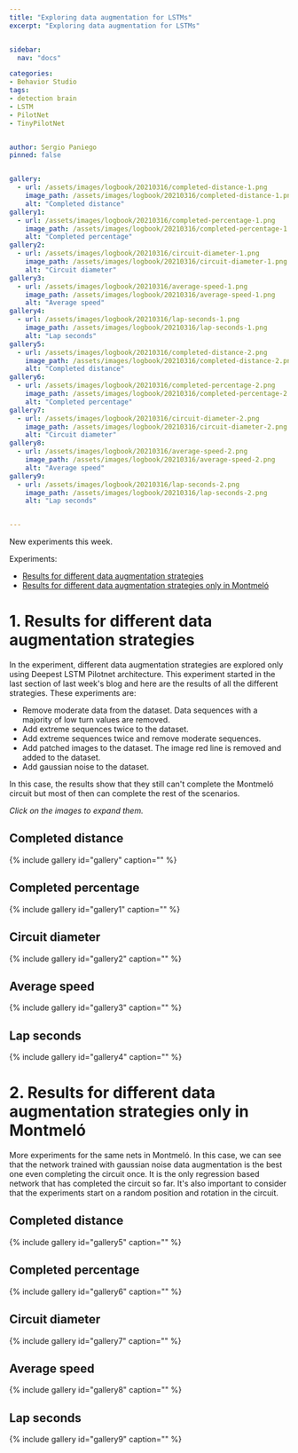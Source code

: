 ```yaml
---
title: "Exploring data augmentation for LSTMs"
excerpt: "Exploring data augmentation for LSTMs"


sidebar:
  nav: "docs"

categories:
- Behavior Studio
tags:
- detection brain
- LSTM
- PilotNet
- TinyPilotNet


author: Sergio Paniego
pinned: false


gallery:
  - url: /assets/images/logbook/20210316/completed-distance-1.png
    image_path: /assets/images/logbook/20210316/completed-distance-1.png
    alt: "Completed distance"
gallery1:
  - url: /assets/images/logbook/20210316/completed-percentage-1.png
    image_path: /assets/images/logbook/20210316/completed-percentage-1.png
    alt: "Completed percentage"
gallery2:
  - url: /assets/images/logbook/20210316/circuit-diameter-1.png
    image_path: /assets/images/logbook/20210316/circuit-diameter-1.png
    alt: "Circuit diameter"
gallery3:
  - url: /assets/images/logbook/20210316/average-speed-1.png
    image_path: /assets/images/logbook/20210316/average-speed-1.png
    alt: "Average speed"
gallery4:
  - url: /assets/images/logbook/20210316/lap-seconds-1.png
    image_path: /assets/images/logbook/20210316/lap-seconds-1.png
    alt: "Lap seconds"
gallery5:
  - url: /assets/images/logbook/20210316/completed-distance-2.png
    image_path: /assets/images/logbook/20210316/completed-distance-2.png
    alt: "Completed distance"
gallery6:
  - url: /assets/images/logbook/20210316/completed-percentage-2.png
    image_path: /assets/images/logbook/20210316/completed-percentage-2.png
    alt: "Completed percentage"
gallery7:
  - url: /assets/images/logbook/20210316/circuit-diameter-2.png
    image_path: /assets/images/logbook/20210316/circuit-diameter-2.png
    alt: "Circuit diameter"
gallery8:
  - url: /assets/images/logbook/20210316/average-speed-2.png
    image_path: /assets/images/logbook/20210316/average-speed-2.png
    alt: "Average speed"
gallery9:
  - url: /assets/images/logbook/20210316/lap-seconds-2.png
    image_path: /assets/images/logbook/20210316/lap-seconds-2.png
    alt: "Lap seconds"


---
```


New experiments this week.

Experiments:
* [Results for different data augmentation strategies](#experiment-1)
* [Results for different data augmentation strategies only in Montmeló](#experiment-2)



<a name="experiment-1"></a>
# 1. Results for different data augmentation strategies

In the experiment, different data augmentation strategies are explored only using Deepest LSTM Pilotnet architecture. This experiment 
started in the last section of last week's blog and here are the results of all the different strategies. 
These experiments are:

* Remove moderate data from the dataset. Data sequences with a majority of low turn values are removed.
* Add extreme sequences twice to the dataset. 
* Add extreme sequences twice and remove moderate sequences. 
* Add patched images to the dataset. The image red line is removed and added to the dataset.
* Add gaussian noise to the dataset. 

In this case, the results show that they still can't complete the Montmeló circuit but most of then can complete the rest of the scenarios.

*Click on the images to expand them.*

## Completed distance

{% include gallery id="gallery" caption="" %}

## Completed percentage
{% include gallery id="gallery1" caption="" %}

## Circuit diameter
{% include gallery id="gallery2" caption="" %}

## Average speed
{% include gallery id="gallery3" caption="" %}

## Lap seconds
{% include gallery id="gallery4" caption="" %}


<a name="experiment-2"></a>
# 2. Results for different data augmentation strategies only in Montmeló

More experiments for the same nets in Montmeló. In this case, we can see that the network trained with gaussian noise data augmentation is the 
best one even completing the circuit once. It is the only regression based network that has completed the circuit so far. It's also important
to consider that the experiments start on a random position and rotation in the circuit.

## Completed distance

{% include gallery id="gallery5" caption="" %}

## Completed percentage
{% include gallery id="gallery6" caption="" %}

## Circuit diameter
{% include gallery id="gallery7" caption="" %}

## Average speed
{% include gallery id="gallery8" caption="" %}

## Lap seconds
{% include gallery id="gallery9" caption="" %}